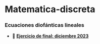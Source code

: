 ﻿# Matematica-discreta
### Ecuaciones diofánticas lineales
- 📝 **[Ejercicio de final: diciembre 2023](./Ecuaciones-diofanticas/Final-diciembre-2023.md)** 
